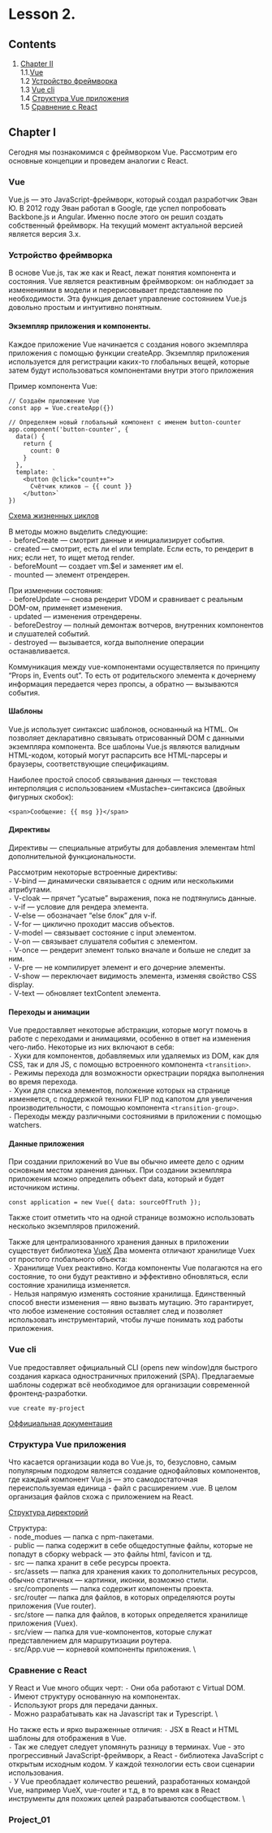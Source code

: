 # Lesson 2.

## Contents

1. [Chapter II](#chapter-ii) \
   1.1.[Vue](#vue) \
   1.2 [Устройство фреймворка](#устройство-фреймворка) \
   1.3 [Vue cli](#vue-cli) \
   1.4 [Структура Vue приложения](#структура-vue-приложения) \
   1.5 [Сравнение с React](#сравнение-с-react)

## Chapter I

Сегодня мы познакомимся с фреймворком Vue. Рассмотрим его основные концепции и проведем аналогии с React.

### Vue

Vue.js — это JavaScript-фреймворк, который создал разработчик Эван Ю. В 2012 году Эван работал в Google, где успел попробовать Backbone.js и Angular. Именно после этого он решил создать собственный фреймворк. На текущий момент актуальной версией является версия 3.х.

### Устройство фреймворка 

В основе Vue.js, так же как и React, лежат понятия компонента и состояния. Vue является реактивным фреймворком: он наблюдает за изменениями в модели и перерисовывает представление по необходимости. Эта функция делает управление состоянием Vue.js довольно простым и интуитивно понятным.

#### Экземпляр приложения и компоненты.

Каждое приложение Vue начинается с создания нового экземпляра приложения с помощью функции createApp.
Экземпляр приложения используется для регистрации каких-то глобальных вещей, которые затем будут использоваться компонентами внутри этого приложения

Пример компонента Vue:
```
// Создаём приложение Vue
const app = Vue.createApp({})

// Определяем новый глобальный компонент с именем button-counter
app.component('button-counter', {
  data() {
    return {
      count: 0
    }
  },
  template: `
    <button @click="count++">
      Счётчик кликов — {{ count }}
    </button>`
})
```
[Схема жизненных циклов](materials/vue_lifecycles.png)

В методы можно выделить следующие: \
`-` beforeCreate — смотрит данные и инициализирует события. \
`-` created — смотрит, есть ли el или template. Если есть, то рендерит в них; если нет, то ищет метод render. \
`-` beforeMount — создает vm.$el и заменяет им el. \
`-` mounted — элемент отрендерен. 

При изменении состояния:\
`-` beforeUpdate — снова рендерит VDOM и сравнивает с реальным DOM-ом, применяет изменения. \
`-` updated — изменения отрендерены. \
`-` beforeDestroy — полный демонтаж вотчеров, внутренних компонентов и слушателей событий. \
`-` destroyed — вызывается, когда выполнение операции останавливается. 

Коммуникация между vue-компонентами осуществляется по принципу “Props in, Events out”. То есть от родительского элемента к дочернему информация передается через пропсы, а обратно — вызываются события.

#### Шаблоны

Vue.js использует синтаксис шаблонов, основанный на HTML. Он позволяет декларативно связывать отрисованный DOM с данными экземпляра компонента. Все шаблоны Vue.js являются валидным HTML-кодом, который могут распарсить все HTML-парсеры и браузеры, соответствующие спецификациям.

Наиболее простой способ связывания данных — текстовая интерполяция с использованием «Mustache»-синтаксиса (двойных фигурных скобок):

```
<span>Сообщение: {{ msg }}</span>
```

#### Директивы

Директивы — специальные атрибуты для добавления элементам html дополнительной функциональности.

Рассмотрим некоторые встроенные директивы: \
`-` V-bind — динамически связывается с одним или несколькими атрибутами. \
`-` V-cloak — прячет “усатые” выражения, пока не подтянулись данные. \
`-` v-if — условие для рендера элемента. \
`-` V-else — обозначает “else блок” для v-if. \
`-` V-for — циклично проходит массив объектов. \
`-` V-model — связывает состояние с input элементом. \
`-` V-on — связывает слушателя события с элементом. \
`-` V-once — рендерит элемент только вначале и больше не следит за ним. \
`-` V-pre — не компилирует элемент и его дочерние элементы. \
`-` V-show — переключает видимость элемента, изменяя свойство CSS display. \
`-` V-text — обновляет textContent элемента.

#### Переходы и анимации

Vue предоставляет некоторые абстракции, которые могут помочь в работе с переходами и анимациями, особенно в ответ на изменения чего-либо. Некоторые из них включают в себя: \
`-` Хуки для компонентов, добавляемых или удаляемых из DOM, как для CSS, так и для JS, с помощью встроенного компонента ```<transition>```. \
`-` Режимы перехода для возможности оркестрации порядка выполнения во время перехода. \
`-` Хуки для списка элементов, положение которых на странице изменяется, с поддержкой техники FLIP под капотом для увеличения производительности, с помощью компонента ```<transition-group>```. \
`-` Переходы между различными состояниями в приложении с помощью watchers.


#### Данные приложения 

При создании приложений во Vue вы обычно имеете дело с одним основным местом хранения данных. При создании экземпляра приложения можно определить объект data, который и будет источником истины.
```
const application = new Vue({ data: sourceOfTruth });
```

Также стоит отметить что на одной странице возможно использовать несколько экземпляров приложений.

Также для централизованного хранения данных в приложении существует библиотека [VueX](https://vue3js.cn/vuex/ru/)
Два момента отличают хранилище Vuex от простого глобального объекта: \
`-` Хранилище Vuex реактивно. Когда компоненты Vue полагаются на его состояние, то они будут реактивно и эффективно обновляться, если состояние хранилища изменяется. \
`-` Нельзя напрямую изменять состояние хранилища. Единственный способ внести изменения — явно вызвать мутацию. Это гарантирует, что любое изменение состояния оставляет след и позволяет использовать инструментарий, чтобы лучше понимать ход работы приложения.

### Vue cli
Vue предоставляет официальный CLI (opens new window)для быстрого создания каркаса одностраничных приложений (SPA). Предлагаемые шаблоны содержат всё необходимое для организации современной фронтенд-разработки.

```
vue create my-project
```

[Оффициальная документация](https://cli.vuejs.org/guide/)

### Структура Vue приложения

Что касается организации кода во Vue.js, то, безусловно, самым популярным подходом является создание однофайловых компонентов, где каждый компонент Vue.js — это самодостаточная переиспользуемая единица - файл с расширением .vue.
В целом организация файлов схожа с приложением на React.

[Структура директорий](materials/vue_folder.png)

Структура: \
`-` node_modues — папка с npm-пакетами. \
`-` public — папка содержит в себе общедоступные файлы, которые не попадут в сборку webpack — это файлы html, favicon и тд. \
`-` src — папка хранит в себе ресурсы проекта. \
`-` src/assets — папка для хранения каких то дополнительных ресурсов, обычно статичных — картинки, иконки, возможно стили. \
`-` src/components — папка содержит компоненты проекта. \
`-` src/router — папка для файлов, в которых определяются роуты приложения (Vue router). \
`-` src/store — папка для файлов, в которых определяется хранилище приложения (Vuex). \
`-` src/view —  папка для vue-компонентов, которые служат представлением для маршрутизации роутера. \
`-` src/App.vue — корневой компоненты приложения. \

### Сравнение с React

У React и Vue много общих черт:
`-` Они оба работают с Virtual DOM. \
`-` Имеют структуру основанную на компонентах. \
`-` Используют props для передачи данных. \
`-` Можно разрабатывать как на Javascript так и Typescript. \

Но также есть и ярко выраженные отличия:
`-` JSX в React и HTML шаблоны для отображения в Vue. \
`-` Так же следует следует упомянуть разницу в терминах. Vue - это прогрессивный JavaScript-фреймворк, а React - библиотека JavaScript с открытым исходным кодом. У каждой технологии есть свои сценарии использования. \
`-` У Vue преобладает количество решений, разработанных командой Vue, например VueX, vue-router и т.д, в то время как в React инструменты для похожих целей разрабатываются сообществом. \
 


### Project_01





